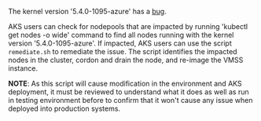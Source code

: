The kernel version '5.4.0-1095-azure' has a [bug](https://bugs.launchpad.net/ubuntu/+source/containerd/+bug/1996678).

AKS users can check for nodepools that are impacted by running 'kubectl get nodes -o wide' command to find all nodes running with the kernel version '5.4.0-1095-azure'. If impacted, AKS users can use the script `remediate.sh` to remediate the issue. The script identifies the impacted nodes in the cluster, cordon and drain the node, and re-image the VMSS instance.

**NOTE**: As this script will cause modification in the environment and AKS deployment, it must be reviewed to understand what it does as well as run in testing environment before to confirm that it won't cause any issue when deployed into production systems.
